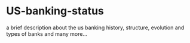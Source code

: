 # US-banking-status
a brief description about the us banking history, structure, evolution and types of banks and many more...

